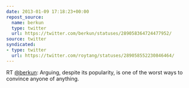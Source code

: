 ```yaml
---
date: 2013-01-09 17:18:23+00:00
repost_source:
  name: berkun
  type: twitter
  url: https://twitter.com/berkun/statuses/289058364724477952/
source: twitter
syndicated:
- type: twitter
  url: https://twitter.com/roytang/statuses/289058552230846464/
---
```


RT [@berkun](https://twitter.com/berkun/): Arguing, despite its popularity, is one of the worst ways to convince anyone of anything.